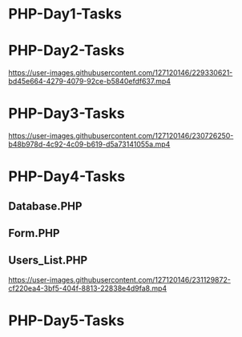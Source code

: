 # PHP-Day1-Tasks

# PHP-Day2-Tasks
https://user-images.githubusercontent.com/127120146/229330621-bd45e664-4279-4079-92ce-b5840efdf637.mp4
# PHP-Day3-Tasks
https://user-images.githubusercontent.com/127120146/230726250-b48b978d-4c92-4c09-b619-d5a73141055a.mp4
# PHP-Day4-Tasks
## Database.PHP
## Form.PHP
## Users_List.PHP
https://user-images.githubusercontent.com/127120146/231129872-cf220ea4-3bf5-404f-8813-22838e4d9fa8.mp4
# PHP-Day5-Tasks

